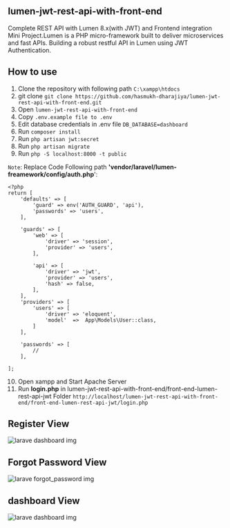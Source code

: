 ## lumen-jwt-rest-api-with-front-end
Complete REST API with Lumen 8.x(with JWT) and Frontend integration Mini Project.Lumen is a PHP micro-framework built to deliver microservices and fast APIs.
Building a robust restful API in Lumen using JWT Authentication.

## How to use

1. Clone the repository with following path `C:\xampp\htdocs`
2. git clone `git clone https://github.com/hasmukh-dharajiya/lumen-jwt-rest-api-with-front-end.git`
3. Open `lumen-jwt-rest-api-with-front-end` 
4. Copy `.env.example file to .env`
5. Edit database credentials in .env file `DB_DATABASE=dashboard`
6. Run `composer install`
7. Run `php artisan jwt:secret`
8. Run `php artisan migrate`
9. Run `php -S localhost:8000 -t public`

`Note`: Replace Code Following path **'vendor/laravel/lumen-freamework/config/auth.php**':

```
<?php
return [
    'defaults' => [
        'guard' => env('AUTH_GUARD', 'api'),
        'passwords' => 'users',
    ],
   
    'guards' => [
        'web' => [
            'driver' => 'session',
            'provider' => 'users',
        ],

        'api' => [
            'driver' => 'jwt',
            'provider' => 'users',
            'hash' => false,
        ],
    ],
    'providers' => [
        'users' => [
            'driver' => 'eloquent',
            'model'  =>  App\Models\User::class,
        ]
    ],
    
    'passwords' => [
        //
    ],

];

```
10. Open xampp and Start Apache Server
11. Run **login.php** in lumen-jwt-rest-api-with-front-end/front-end-lumen-rest-api-jwt Folder `http://localhost/lumen-jwt-rest-api-with-front-end/front-end-lumen-rest-api-jwt/login.php`

## Register View
![larave dashboard img](public/images/dashboard-image/register.gif)

## Forgot Password View
![larave forgot_password img](public/images/dashboard-image/forgot-password.gif)

## dashboard View
![larave dashboard img](public/images/dashboard-image/dashboard.png)

